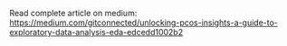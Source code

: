 Read complete article on medium: https://medium.com/gitconnected/unlocking-pcos-insights-a-guide-to-exploratory-data-analysis-eda-edcedd1002b2
